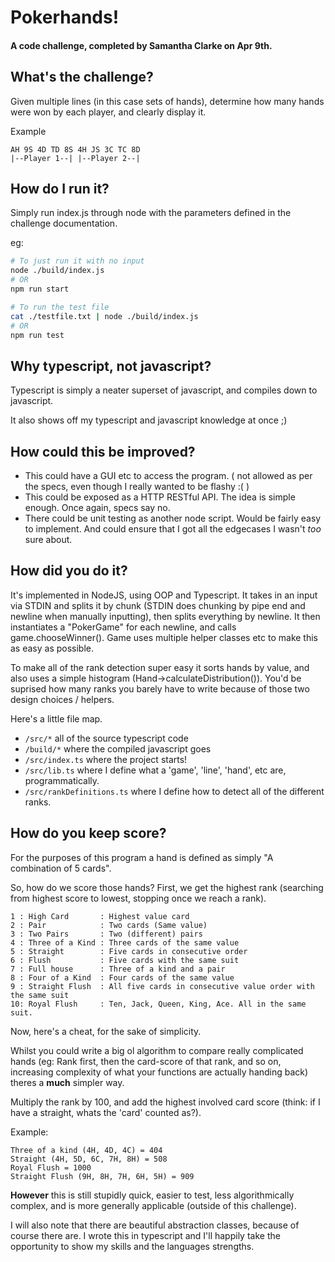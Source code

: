 # Pokerhands!
#### A code challenge, completed by Samantha Clarke on Apr 9th.

## What's the challenge?

Given multiple lines (in this case sets of hands), determine how many hands were won by each player, and clearly display it.

Example
```
AH 9S 4D TD 8S 4H JS 3C TC 8D
|--Player 1--| |--Player 2--|
```


## How do I run it?

Simply run index.js through node with the parameters defined in the challenge documentation.

eg:
```bash
# To just run it with no input
node ./build/index.js
# OR
npm run start

# To run the test file
cat ./testfile.txt | node ./build/index.js
# OR
npm run test
```


## Why typescript, not javascript?
Typescript is simply a neater superset of javascript, and compiles down to javascript.

It also shows off my typescript and javascript knowledge at once ;)


## How could this be improved?
* This could have a GUI etc to access the program. ( not allowed as per the specs, even though I really wanted to be flashy :( )
* This could be exposed as a HTTP RESTful API. The idea is simple enough. Once again, specs say no.
* There could be unit testing as another node script. Would be fairly easy to implement. And could ensure that I got all the edgecases I wasn't *too* sure about.


## How did you do it?

It's implemented in NodeJS, using OOP and Typescript. It takes in an input via STDIN and splits it by chunk (STDIN does chunking by pipe end and newline when manually inputting), then splits everything by newline. It then instantiates a "PokerGame" for each newline, and calls game.chooseWinner(). Game uses multiple helper classes etc to make this as easy as possible.

To make all of the rank detection super easy it sorts hands by value, and also uses a simple histogram (Hand->calculateDistribution()). You'd be suprised how many ranks you barely have to write because of those two design choices / helpers.

Here's a little file map.
* `/src/*`					all of the source typescript code
* `/build/*`				where the compiled javascript goes
* `/src/index.ts`			where the project starts!
* `/src/lib.ts`				where I define what a 'game', 'line', 'hand', etc are, programmatically.
* `/src/rankDefinitions.ts`	where I define how to detect all of the different ranks.


## How do you keep score?

For the purposes of this program a hand is defined as simply "A combination of 5 cards".

So, how do we score those hands?
First, we get the highest rank (searching from highest score to lowest, stopping once we reach a rank).
```
1 : High Card		: Highest value card
2 : Pair			: Two cards (Same value)
3 : Two Pairs		: Two (different) pairs
4 : Three of a Kind	: Three cards of the same value
5 : Straight		: Five cards in consecutive order
6 : Flush			: Five cards with the same suit
7 : Full house		: Three of a kind and a pair
8 : Four of a Kind	: Four cards of the same value
9 : Straight Flush	: All five cards in consecutive value order with the same suit
10: Royal Flush		: Ten, Jack, Queen, King, Ace. All in the same suit.
```

Now, here's a cheat, for the sake of simplicity.

Whilst you could write a big ol algorithm to compare really complicated hands (eg: Rank first, then the card-score of that rank, and so on, increasing complexity of what your functions are actually handing back) theres a **much** simpler way.

Multiply the rank by 100, and add the highest involved card score (think: if I have a straight, whats the 'card' counted as?).

Example:
```
Three of a kind (4H, 4D, 4C) = 404
Straight (4H, 5D, 6C, 7H, 8H) = 508
Royal Flush = 1000
Straight Flush (9H, 8H, 7H, 6H, 5H) = 909
```

**However** this is still stupidly quick, easier to test, less algorithmically complex, and is more generally applicable (outside of this challenge).

I will also note that there are beautiful abstraction classes, because of course there are. I wrote this in typescript and I'll happily take the opportunity to show my skills and the languages strengths. 